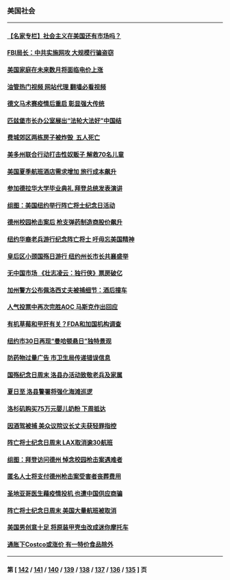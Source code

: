 ### 美国社会
---
#### [【名家专栏】社会主义在美国还有市场吗？](../../pages/ncid1078160/n13749378.md?06020845) 
#### [FBI局长：中共实施网攻 大规模行骗盗窃](../../pages/ncid1078160/n13750396.md?06020845) 
#### [美国家庭在未来数月将面临电价上涨](../../pages/ncid1078160/n13749694.md?06020845) 
#### [油管热门视频 网站代理 翻墙必看视频](http://209.222.30.114:81/youtube.html?06020845)
#### [德文马术赛疫情后重启 彰显强大传统](../../pages/ncid1078160/n13749561.md?06020845) 
#### [匹兹堡市长办公室展出“法轮大法好”中国结](../../pages/ncid1078160/n13749721.md?06020845) 
#### [费城郊区两栋房子被炸毁  五人死亡](../../pages/ncid1078160/n13749707.md?06020845) 
#### [美多州联合行动打击性奴贩子 解救70名儿童](../../pages/ncid1078160/n13749628.md?06020845) 
#### [美国夏季航班酒店需求增加 旅行成本飙升](../../pages/ncid1078160/n13749528.md?06020845) 
#### [参加德拉华大学毕业典礼 拜登总统发表演讲](../../pages/ncid1078160/n13749553.md?06020845) 
#### [组图：美国纽约举行阵亡将士纪念日活动](../../pages/ncid1078160/n13749322.md?06020845) 
#### [德州校园枪击案后 枪支弹药制造商股价飙升](../../pages/ncid1078160/n13748997.md?06020845) 
#### [纽约华裔老兵游行纪念阵亡将士 吁毋忘美国精神](../../pages/ncid1078160/n13749122.md?06020845) 
#### [皇后区小颈国殇日游行 纽约州长市长共襄盛举](../../pages/ncid1078160/n13749115.md?06020845) 
#### [无中国市场 《壮志凌云：独行侠》票房破亿](../../pages/ncid1078160/n13749033.md?06020845) 
#### [加州警方公布佩洛西丈夫被捕细节：酒后撞车](../../pages/ncid1078160/n13748926.md?06020845) 
#### [人气投票中再次完胜AOC 马斯克作出回应](../../pages/ncid1078160/n13748955.md?06020845) 
#### [有机草莓和甲肝有关？FDA和加国机构调查](../../pages/ncid1078160/n13748781.md?06020845) 
#### [纽约市30日再现“曼哈顿悬日”独特景观](../../pages/ncid1078160/n13748342.md?06020845) 
#### [防药物过量广告 市卫生局传递错误信息](../../pages/ncid1078160/n13748344.md?06020845) 
#### [国殇纪念日周末 洛县办活动致敬老兵及家属](../../pages/ncid1078160/n13748306.md?06020845) 
#### [夏日至 洛县警署将强化海滩巡逻](../../pages/ncid1078160/n13748287.md?06020845) 
#### [洛杉矶购买75万元婴儿奶粉 下周抵达](../../pages/ncid1078160/n13748221.md?06020845) 
#### [因酒驾被捕 美众议院议长丈夫获轻罪指控](../../pages/ncid1078160/n13748203.md?06020845) 
#### [阵亡将士纪念日周末 LAX取消逾30航班](../../pages/ncid1078160/n13748219.md?06020845) 
#### [组图：拜登访问德州 悼念校园枪击案遇难者](../../pages/ncid1078160/n13748165.md?06020845) 
#### [匿名人士将支付德州枪击案受害者丧葬费用](../../pages/ncid1078160/n13747890.md?06020845) 
#### [圣地亚哥医生藉疫情投机 也遭中国供应商骗](../../pages/ncid1078160/n13747245.md?06020845) 
#### [阵亡将士纪念日周末 美国大量航班被取消](../../pages/ncid1078160/n13747596.md?06020845) 
#### [美国男创意十足 将原装甲壳虫改成迷你摩托车](../../pages/ncid1078160/n13747332.md?06020845) 
#### [通胀下Costco或涨价 有一特价食品除外](../../pages/ncid1078160/n13747505.md?06020845) 

---
#### 第 [ [142](./142.md?06020845) / [141](./141.md?06020845) / [140](./140.md?06020845) / [139](./139.md?06020845) / [138](./138.md?06020845) / [137](./137.md?06020845) / [136](./136.md?06020845) / [135](./135.md?06020845) ] 页
